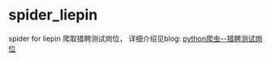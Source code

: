 # spider_liepin
spider for liepin
爬取猎聘测试岗位， 详细介绍见blog: [python爬虫--猎聘测试岗位](http://doing.cool/2017/07/13/Spider-Liepin-tester-job.html)
